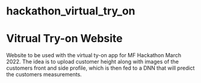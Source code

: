 # hackathon_virtual_try_on

# Vitrual Try-on Website

Website to be used with the virtual ty-on app for MF Hackathon March 2022. The idea is to  upload customer height along with images of the customers front and side profile, which is then fed to a DNN that will predict the customers measurements. 

